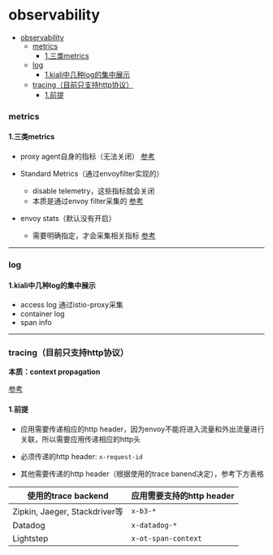 # observability

<!-- @import "[TOC]" {cmd="toc" depthFrom=1 depthTo=6 orderedList=false} -->
<!-- code_chunk_output -->

- [observability](#observability)
    - [metrics](#metrics)
      - [1.三类metrics](#1三类metrics)
    - [log](#log)
      - [1.kiali中几种log的集中展示](#1kiali中几种log的集中展示)
    - [tracing（目前只支持http协议）](#tracing目前只支持http协议)
      - [1.前提](#1前提)

<!-- /code_chunk_output -->

### metrics

#### 1.三类metrics

* proxy agent自身的指标（无法关闭）
[参考](https://istio.io/latest/docs/concepts/observability/#control-plane-metrics)

* Standard Metrics（通过envoyfilter实现的）
  * disable telemetry，这些指标就会关闭
  * 本质是通过envoy filter采集的
[参考](https://istio.io/latest/docs/reference/config/metrics/)

* envoy stats（默认没有开启）
  * 需要明确指定，才会采集相关指标
[参考](https://istio.io/latest/docs/ops/configuration/telemetry/envoy-stats/)

***

### log

#### 1.kiali中几种log的集中展示

* access log 通过istio-proxy采集
* container log
* span info

***

### tracing（目前只支持http协议）

**本质：context propagation**

[参考](https://istio.io/latest/docs/tasks/observability/distributed-tracing/overview/)

#### 1.前提

* 应用需要传递相应的http header，因为envoy不能将进入流量和外出流量进行关联，所以需要应用传递相应的http头

* 必须传递的http header: `x-request-id`
* 其他需要传递的http header（根据使用的trace banend决定），参考下方表格

|使用的trace backend|应用需要支持的http header|
|-|-|
|Zipkin, Jaeger, Stackdriver等|`x-b3-*`|
|Datadog|`x-datadog-*`|
|Lightstep|`x-ot-span-context`|
